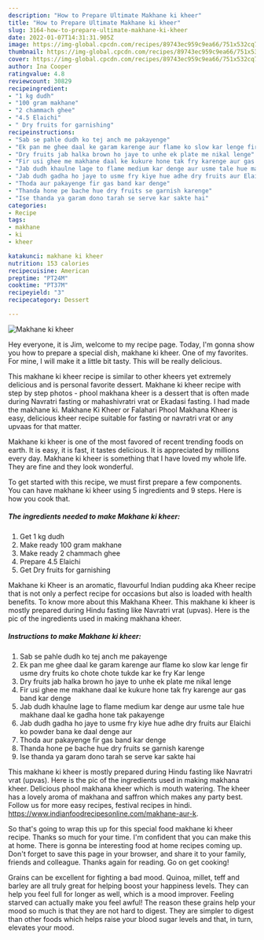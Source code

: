 ```yaml
---
description: "How to Prepare Ultimate Makhane ki kheer"
title: "How to Prepare Ultimate Makhane ki kheer"
slug: 3164-how-to-prepare-ultimate-makhane-ki-kheer
date: 2022-01-07T14:31:31.905Z
image: https://img-global.cpcdn.com/recipes/89743ec959c9ea66/751x532cq70/makhane-ki-kheer-recipe-main-photo.jpg
thumbnail: https://img-global.cpcdn.com/recipes/89743ec959c9ea66/751x532cq70/makhane-ki-kheer-recipe-main-photo.jpg
cover: https://img-global.cpcdn.com/recipes/89743ec959c9ea66/751x532cq70/makhane-ki-kheer-recipe-main-photo.jpg
author: Ina Cooper
ratingvalue: 4.8
reviewcount: 30829
recipeingredient:
- "1 kg dudh"
- "100 gram makhane"
- "2 chammach ghee"
- "4.5 Elaichi"
- " Dry fruits for garnishing"
recipeinstructions:
- "Sab se pahle dudh ko tej anch me pakayenge"
- "Ek pan me ghee daal ke garam karenge aur flame ko slow kar lenge fir usme dry fruits ko chote chote tukde kar ke fry Kar lenge"
- "Dry fruits jab halka brown ho jaye to unhe ek plate me nikal lenge"
- "Fir usi ghee me makhane daal ke kukure hone tak fry karenge aur gas band kar denge"
- "Jab dudh khaulne lage to flame medium kar denge aur usme tale hue makhane daal ke gadha hone tak pakayenge"
- "Jab dudh gadha ho jaye to usme fry kiye hue adhe dry fruits aur Elaichi ko powder bana ke daal denge aur"
- "Thoda aur pakayenge fir gas band kar denge"
- "Thanda hone pe bache hue dry fruits se garnish karenge"
- "Ise thanda ya garam dono tarah se serve kar sakte hai"
categories:
- Recipe
tags:
- makhane
- ki
- kheer

katakunci: makhane ki kheer 
nutrition: 153 calories
recipecuisine: American
preptime: "PT24M"
cooktime: "PT37M"
recipeyield: "3"
recipecategory: Dessert

---
```



![Makhane ki kheer](https://img-global.cpcdn.com/recipes/89743ec959c9ea66/751x532cq70/makhane-ki-kheer-recipe-main-photo.jpg)

Hey everyone, it is Jim, welcome to my recipe page. Today, I'm gonna show you how to prepare a special dish, makhane ki kheer. One of my favorites. For mine, I will make it a little bit tasty. This will be really delicious.

This makhane ki kheer recipe is similar to other kheers yet extremely delicious and is personal favorite dessert. Makhane ki kheer recipe with step by step photos - phool makhana kheer is a dessert that is often made during Navratri fasting or mahashivratri vrat or Ekadasi fasting. I had made the makhane ki. Makhane Ki Kheer or Falahari Phool Makhana Kheer is easy, delicious kheer recipe suitable for fasting or navratri vrat or any upvaas for that matter.

Makhane ki kheer is one of the most favored of recent trending foods on earth. It is easy, it is fast, it tastes delicious. It is appreciated by millions every day. Makhane ki kheer is something that I have loved my whole life. They are fine and they look wonderful.


To get started with this recipe, we must first prepare a few components. You can have makhane ki kheer using 5 ingredients and 9 steps. Here is how you cook that.

<!--inarticleads1-->

##### The ingredients needed to make Makhane ki kheer:

1. Get 1 kg dudh
1. Make ready 100 gram makhane
1. Make ready 2 chammach ghee
1. Prepare 4.5 Elaichi
1. Get  Dry fruits for garnishing


Makhane ki Kheer is an aromatic, flavourful Indian pudding aka Kheer recipe that is not only a perfect recipe for occasions but also is loaded with health benefits. To know more about this Makhana Kheer. This makhane ki kheer is mostly prepared during Hindu fasting like Navratri vrat (upvas). Here is the pic of the ingredients used in making makhana kheer. 

<!--inarticleads2-->

##### Instructions to make Makhane ki kheer:

1. Sab se pahle dudh ko tej anch me pakayenge
1. Ek pan me ghee daal ke garam karenge aur flame ko slow kar lenge fir usme dry fruits ko chote chote tukde kar ke fry Kar lenge
1. Dry fruits jab halka brown ho jaye to unhe ek plate me nikal lenge
1. Fir usi ghee me makhane daal ke kukure hone tak fry karenge aur gas band kar denge
1. Jab dudh khaulne lage to flame medium kar denge aur usme tale hue makhane daal ke gadha hone tak pakayenge
1. Jab dudh gadha ho jaye to usme fry kiye hue adhe dry fruits aur Elaichi ko powder bana ke daal denge aur
1. Thoda aur pakayenge fir gas band kar denge
1. Thanda hone pe bache hue dry fruits se garnish karenge
1. Ise thanda ya garam dono tarah se serve kar sakte hai


This makhane ki kheer is mostly prepared during Hindu fasting like Navratri vrat (upvas). Here is the pic of the ingredients used in making makhana kheer. Delicious phool makhana kheer which is mouth watering. The kheer has a lovely aroma of makhana and saffron which makes any party best. Follow us for more easy recipes, festival recipes in hindi. https://www.indianfoodrecipesonline.com/makhane-aur-k. 

So that's going to wrap this up for this special food makhane ki kheer recipe. Thanks so much for your time. I'm confident that you can make this at home. There is gonna be interesting food at home recipes coming up. Don't forget to save this page in your browser, and share it to your family, friends and colleague. Thanks again for reading. Go on get cooking!

Grains can be excellent for fighting a bad mood. Quinoa, millet, teff and barley are all truly great for helping boost your happiness levels. They can help you feel full for longer as well, which is a mood improver. Feeling starved can actually make you feel awful! The reason these grains help your mood so much is that they are not hard to digest. They are simpler to digest than other foods which helps raise your blood sugar levels and that, in turn, elevates your mood.

